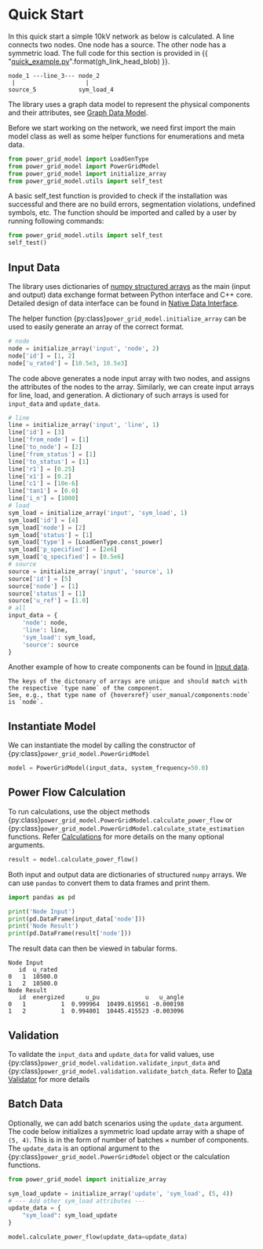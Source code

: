 <!--
SPDX-FileCopyrightText: Contributors to the Power Grid Model project <powergridmodel@lfenergy.org>

SPDX-License-Identifier: MPL-2.0
-->

# Quick Start

In this quick start a simple 10kV network as below is calculated.
A line connects two nodes. One node has a source. The other node has a symmetric load.
The full code for this section is provided in {{ "[quick_example.py]({}/scripts/quick_example.py)".format(gh_link_head_blob) }}.

```
node_1 ---line_3--- node_2
 |                    |
source_5            sym_load_4
```

The library uses a graph data model to represent the physical components and their attributes,
see [Graph Data Model](user_manual/data-model).

Before we start working on the network, we need first import the main model class
as well as some helper functions for enumerations and meta data.

```python
from power_grid_model import LoadGenType
from power_grid_model import PowerGridModel
from power_grid_model import initialize_array
from power_grid_model.utils import self_test
```

A basic self_test function is provided to check if the installation was successful
and there are no build errors, segmentation violations, undefined symbols, etc.
The function should be imported and called by a user by running following commands:

```python
from power_grid_model.utils import self_test
self_test()
```

## Input Data

The library uses dictionaries of
[numpy structured arrays](https://numpy.org/doc/stable/user/basics.rec.html)
as the main (input and output) data exchange format between Python interface and C++ core.
Detailed design of data interface can be found in [Native Data Interface](advanced_documentation/native-data-interface).

The helper function {py:class}`power_grid_model.initialize_array` can be used to
easily generate an array of the correct format.

```python
# node
node = initialize_array('input', 'node', 2)
node['id'] = [1, 2]
node['u_rated'] = [10.5e3, 10.5e3]
```

The code above generates a node input array with two nodes,
and assigns the attributes of the nodes to the array.
Similarly, we can create input arrays for line, load, and generation.
A dictionary of such arrays is used for `input_data` and `update_data`. 

```python
# line
line = initialize_array('input', 'line', 1)
line['id'] = [3]
line['from_node'] = [1]
line['to_node'] = [2]
line['from_status'] = [1]
line['to_status'] = [1]
line['r1'] = [0.25]
line['x1'] = [0.2]
line['c1'] = [10e-6]
line['tan1'] = [0.0]
line['i_n'] = [1000]
# load
sym_load = initialize_array('input', 'sym_load', 1)
sym_load['id'] = [4]
sym_load['node'] = [2]
sym_load['status'] = [1]
sym_load['type'] = [LoadGenType.const_power]
sym_load['p_specified'] = [2e6]
sym_load['q_specified'] = [0.5e6]
# source
source = initialize_array('input', 'source', 1)
source['id'] = [5]
source['node'] = [1]
source['status'] = [1]
source['u_ref'] = [1.0]
# all
input_data = {
    'node': node,
    'line': line,
    'sym_load': sym_load,
    'source': source
}
```

Another example of how to create components can be found in [Input data](ex_input_data).

```{note}
The keys of the dictonary of arrays are unique and should match with the respective `type name` of the component. 
See, e.g., that type name of {hoverxref}`user_manual/components:node` is `node`.
```

## Instantiate Model

We can instantiate the model by calling the constructor of {py:class}`power_grid_model.PowerGridModel`

```python
model = PowerGridModel(input_data, system_frequency=50.0)
```

## Power Flow Calculation

To run calculations, use the object methods {py:class}`power_grid_model.PowerGridModel.calculate_power_flow` 
or {py:class}`power_grid_model.PowerGridModel.calculate_state_estimation` functions. 
Refer [Calculations](user_manual/calculations) for more details on the many optional arguments.

```python
result = model.calculate_power_flow()
```

Both input and output data are dictionaries of structured `numpy` arrays.
We can use `pandas` to convert them to data frames and print them.

```python
import pandas as pd

print('Node Input')
print(pd.DataFrame(input_data['node']))
print('Node Result')
print(pd.DataFrame(result['node']))
```

The result data can then be viewed in tabular forms.

```
Node Input
   id  u_rated
0   1  10500.0
1   2  10500.0
Node Result
   id  energized      u_pu             u   u_angle
0   1          1  0.999964  10499.619561 -0.000198
1   2          1  0.994801  10445.415523 -0.003096
```

## Validation

To validate the `input_data` and `update_data` for valid values, use {py:class}`power_grid_model.validation.validate_input_data` and {py:class}`power_grid_model.validation.validate_batch_data`. Refer to [Data Validator](user_manual/data-validator) for more details

## Batch Data

Optionally, we can add batch scenarios using the `update_data` argument. 
The code below initializes a symmetric load update array with a shape of `(5, 4)`. This is in the form of $\text{number of batches} \times \text{number of components}$.
The `update_data` is an optional argument to the {py:class}`power_grid_model.PowerGridModel` object or the calculation functions.

```python
from power_grid_model import initialize_array

sym_load_update = initialize_array('update', 'sym_load', (5, 4))
# --- Add other sym_load attributes --- 
update_data = {
    "sym_load": sym_load_update
}

model.calculate_power_flow(update_data=update_data)
```
